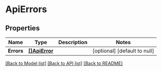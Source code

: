 # ApiErrors

## Properties
Name | Type | Description | Notes
------------ | ------------- | ------------- | -------------
**Errors** | [**[]ApiError**](APIError.md) |  | [optional] [default to null]

[[Back to Model list]](../README.md#documentation-for-models) [[Back to API list]](../README.md#documentation-for-api-endpoints) [[Back to README]](../README.md)

